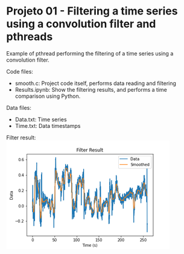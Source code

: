 # Projeto 01 - Filtering a time series using a convolution filter and pthreads

Example of pthread performing the filtering of a time series using a convolution filter.

Code files:
- smooth.c: Project code itself, performs data reading and filtering
- Results.ipynb: Show the filtering results, and performs a time comparison using Python.

Data files:
- Data.txt: Time series
- Time.txt: Data timestamps


Filter result:
![Result](Result.png)